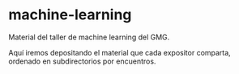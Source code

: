# machine-learning

Material del taller de machine learning del GMG.

Aquí iremos depositando el material que cada expositor comparta, ordenado
en subdirectorios por encuentros.
